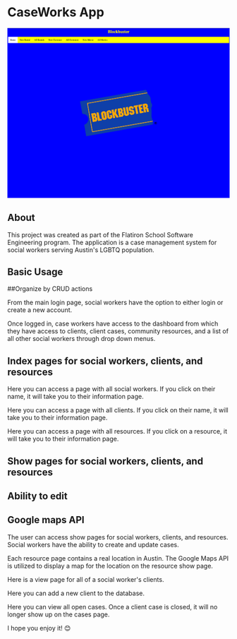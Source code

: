 CaseWorks App 
========================

![Blockbuster_Main_Interface](https://github.com/stephenandersondev/Blockbuster-App/blob/master/img/main.png?raw=true)

## About

This project was created as part of the Flatiron School Software Engineering program. The application is a case management system for social workers serving Austin's LGBTQ population. 

## Basic Usage

##Organize by CRUD actions

From the main login page, social workers have the option to either login or create a new account.

Once logged in, case workers have access to the dashboard from which they have access to clients, client cases, community resources, and a list of all other social workers through drop down menus. 

## Index pages for social workers, clients, and resources
Here you can access a page with all social workers. If you click on their name, it will take you to their information page.

Here you can access a page with all clients. If you click on their name, it will take you to their information page.

Here you can access a page with all resources. If you click on a resource, it will take you to their information page.

## Show pages for social workers, clients, and resources
## Ability to edit
## Google maps API

The user can access show pages for social workers, clients, and resources. Social workers have the ability to create and update cases.

Each resource page contains a real location in Austin. The Google Maps API is utilized to display a map for the location on the resource show page. 


Here is a view page for all of a social worker's  clients. 

Here you can add a new client to the database.

Here you can view all open cases. Once a client case is closed, it will no longer show up on the cases page. 


I hope you enjoy it! 😊
